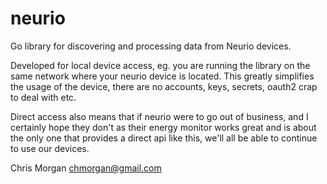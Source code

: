 # neurio

Go library for discovering and processing data from Neurio devices.

Developed for local device access, eg. you are running the library on the same network
where your neurio device is located. This greatly simplifies the usage of the device, there
are no accounts, keys, secrets, oauth2 crap to deal with etc.

Direct access also means that if neurio were to go out of business, and I certainly hope they
don't as their energy monitor works great and is about the only one that provides a direct
api like this, we'll all be able to continue to use our devices.

Chris Morgan <chmorgan@gmail.com>
